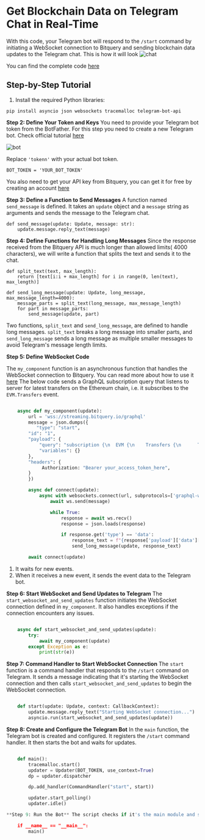 # Get Blockchain Data on Telegram Chat in Real-Time

With this code, your Telegram bot will respond to the `/start` command by initiating a WebSocket connection to Bitquery and sending blockchain data updates to the Telegram chat.
This is how it will look ![chat](/img/ApplicationExamples/telegram_bot.gif)

You can find the complete code [here](https://github.com/divyasshree-BQ/telegram-bot/blob/main/getTransfer_WS.py)

## Step-by-Step Tutorial

1.  Install the required Python libraries:

```
pip install asyncio json websockets tracemalloc telegram-bot-api
```

**Step 2: Define Your Token and Keys** You need to provide your Telegram bot token from the BotFather. For this step you need to create a new Telegram bot. Check official tutorial [here](https://core.telegram.org/bots/tutorial)

![bot](/img/ApplicationExamples/telegram_bot.png)

Replace `'tokenn'` with your actual bot token.

    BOT_TOKEN = 'YOUR_BOT_TOKEN'

You also need to get your API key from Bitquery, you can get it for free by creating an account [here](https://account.bitquery.io/user/account)

**Step 3: Define a Function to Send Messages** A function named `send_message` is defined. It takes an `update` object and a `message` string as arguments and sends the message to the Telegram chat.

    def send_message(update: Update, message: str):
        update.message.reply_text(message)

**Step 4: Define Functions for Handling Long Messages**
Since the response received from the Bitquery API is much longer than allowed limits( 4000 characters), we will write a function that splits the text and sends it to the chat.

```
def split_text(text, max_length):
    return [text[i:i + max_length] for i in range(0, len(text), max_length)]

def send_long_message(update: Update, long_message, max_message_length=4000):
    message_parts = split_text(long_message, max_message_length)
    for part in message_parts:
        send_message(update, part)

```

Two functions, `split_text` and `send_long_message`, are defined to handle long messages. `split_text` breaks a long message into smaller parts, and `send_long_message` sends a long message as multiple smaller messages to avoid Telegram's message length limits.

**Step 5: Define WebSocket Code**

The `my_component` function is an asynchronous function that handles the WebSocket connection to Bitquery. You can read more about how to use it [here](https://docs.bitquery.io/docs/start/websocket/)
The below code sends a GraphQL subscription query that listens to server for latest transfers on the Ethereum chain, i.e. it subscribes to the `EVM.Transfers` event.

```python

    async def my_component(update):
        url = 'wss://streaming.bitquery.io/graphql'
        message = json.dumps({
           "type": "start",
        "id": "1",
        "payload": {
            "query": "subscription {\n  EVM {\n    Transfers {\n      Transfer {\n        Amount\n        __typename\n        Currency {\n          __typename\n          Symbol\n        }\n      }\n    }\n  }\n}",
            "variables": {}
        },
        "headers": {
             Authorization: "Bearer your_access_token_here",
        }
        })

        async def connect(update):
            async with websockets.connect(url, subprotocols=['graphql-ws']) as ws:
                await ws.send(message)

                while True:
                    response = await ws.recv()
                    response = json.loads(response)

                    if response.get('type') == 'data':
                        response_text = f"{response['payload']['data']['EVM']['Transfers']}"
                        send_long_message(update, response_text)

        await connect(update)

```

1.  It waits for new events.
2.  When it receives a new event, it sends the event data to the Telegram bot.

**Step 6: Start WebSocket and Send Updates to Telegram** The `start_websocket_and_send_updates` function initiates the WebSocket connection defined in `my_component`. It also handles exceptions if the connection encounters any issues.

```python

    async def start_websocket_and_send_updates(update):
        try:
            await my_component(update)
        except Exception as e:
            print(str(e))

```

**Step 7: Command Handler to Start WebSocket Connection** The `start` function is a command handler that responds to the `/start` command on Telegram. It sends a message indicating that it's starting the WebSocket connection and then calls `start_websocket_and_send_updates` to begin the WebSocket connection.

```python

    def start(update: Update, context: CallbackContext):
        update.message.reply_text("Starting WebSocket connection...")
        asyncio.run(start_websocket_and_send_updates(update))


```

**Step 8: Create and Configure the Telegram Bot** In the `main` function, the Telegram bot is created and configured. It registers the `/start` command handler. It then starts the bot and waits for updates.

```python

    def main():
        tracemalloc.start()
        updater = Updater(BOT_TOKEN, use_context=True)
        dp = updater.dispatcher

        dp.add_handler(CommandHandler("start", start))

        updater.start_polling()
        updater.idle()

**Step 9: Run the Bot** The script checks if it's the main module and starts the bot.

    if __name__ == "__main__":
        main()

```
